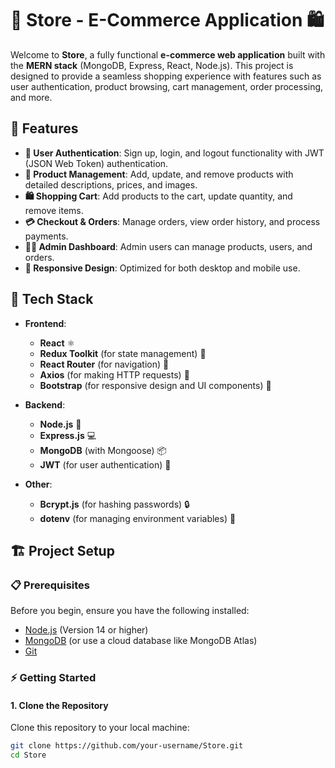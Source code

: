 # 🛒 **Store - E-Commerce Application** 🛍️

Welcome to **Store**, a fully functional **e-commerce web application** built with the **MERN stack** (MongoDB, Express, React, Node.js). This project is designed to provide a seamless shopping experience with features such as user authentication, product browsing, cart management, order processing, and more.

## 🚀 **Features**

- **🔐 User Authentication**: Sign up, login, and logout functionality with JWT (JSON Web Token) authentication.
- **🛒 Product Management**: Add, update, and remove products with detailed descriptions, prices, and images.
- **🛍️ Shopping Cart**: Add products to the cart, update quantity, and remove items.
- **💳 Checkout & Orders**: Manage orders, view order history, and process payments.
- **👨‍💻 Admin Dashboard**: Admin users can manage products, users, and orders.
- **📱 Responsive Design**: Optimized for both desktop and mobile use.

## 🔧 **Tech Stack**

- **Frontend**:
  - **React** ⚛️
  - **Redux Toolkit** (for state management) 🧰
  - **React Router** (for navigation) 🔗
  - **Axios** (for making HTTP requests) 📡
  - **Bootstrap** (for responsive design and UI components) 🎨

- **Backend**:
  - **Node.js** 🚀
  - **Express.js** 💻
  - **MongoDB** (with Mongoose) 📦
  - **JWT** (for user authentication) 🔑

- **Other**:
  - **Bcrypt.js** (for hashing passwords) 🔒
  - **dotenv** (for managing environment variables) 🌱

## 🏗️ **Project Setup**

### 📋 **Prerequisites**

Before you begin, ensure you have the following installed:

- [Node.js](https://nodejs.org/en/) (Version 14 or higher)
- [MongoDB](https://www.mongodb.com/) (or use a cloud database like MongoDB Atlas)
- [Git](https://git-scm.com/)

### ⚡ **Getting Started**

#### 1. **Clone the Repository**

Clone this repository to your local machine:

```bash
git clone https://github.com/your-username/Store.git
cd Store
